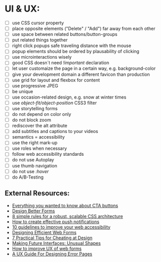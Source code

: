 # UI & UX:

- [ ] use CSS cursor property
- [ ] place opposite elements ("Delete" / "Add") far away from each other
- [ ] use space between related buttons/button-groups
- [ ] put related things together
- [ ] right click popups safe traveling distance with the mouse
- [ ] popup elements should be ordered by plausability of clicking
- [ ] use microinteractions wisely
- [ ] good CSS doesn´t need _!important_ declaration
- [ ] let user customaize the page in a certain way, e.g. background-color
- [ ] give your development domain a different favicon than production
- [ ] use grid for layout and flexbox for content
- [ ] use progressive JPEG
- [ ] be unique
- [ ] use occasion-related design, e.g. snow at winter times
- [ ] use _object-fit/object-position_ CSS3 filter
- [ ] use storytelling forms
- [ ] do not depend on color only
- [ ] do not block zoom
- [ ] rediscover the alt attribute
- [ ] add subtitles and captions to your videos
- [ ] semantics = accessibility
- [ ] use the right mark-up
- [ ] use roles when necessary
- [ ] follow web accessibility standards
- [ ] do not use Autoplay
- [ ] use thumb navigation
- [ ] do not use _:hover_ 
- [ ] do A/B-Testing

## External Resources:

- [Everything you wanted to know about CTA buttons](https://medium.com/email-industry-news/everything-you-wanted-to-know-about-email-cta-buttons-98807ab98806#.8sf0xg32l)
- [Design Better Forms](https://uxdesign.cc/design-better-forms-96fadca0f49c#.nctmmhrc6)
- [8 simple rules for a robust, scalable CSS architecture](https://github.com/jareware/css-architecture)
- [How to create effective push notifications](https://uxplanet.org/how-to-create-effective-push-notifications-c80f80420453#.t4f6rcyqd)
- [10 guidelines to improve your web accessibility](https://aerolab.co/blog/web-accessibility/)
- [Designing Efficient Web Forms](https://www.smashingmagazine.com/2017/06/designing-efficient-web-forms/)
- [7 Practical Tips for Cheating at Design](https://medium.com/refactoring-ui/7-practical-tips-for-cheating-at-design-40c736799886)
- [Making Future Interfaces: Unusual Shapes](https://youtu.be/eCHt8zsbCT4)
- [How to improve UX of web forms](http://maxsnitser.com/blog/how-to-improve-ux-of-web-forms)
- [A UX Guide For Designing Error Pages](https://blog.prototypr.io/a-ux-guide-for-designing-error-pages-fb9ced1f1c8a)
